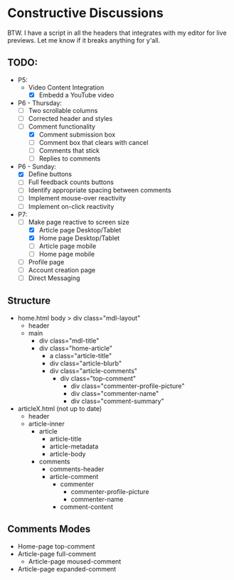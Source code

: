# Constructive Discussions
BTW. I have a script in all the headers that integrates with my editor for live previews. Let me know if it breaks anything for y'all.

## TODO:
* P5:
    * Video Content Integration
        * [x] Embedd a YouTube video
* P6 - Thursday:
    * [ ] Two scrollable columns
    * [ ] Corrected header and styles
    * [ ] Comment functionality
        * [x] Comment submission box
        * [ ] Comment box that clears with cancel
        * [ ] Comments that stick
        * [ ] Replies to comments
* P6 - Sunday:
    * [x] Define buttons
    * [ ] Full feedback counts buttons
    * [ ] Identify appropriate spacing between comments
    * [ ] Implement mouse-over reactivity
    * [ ] Implement on-click reactivity
* P7:
    * [ ] Make page reactive to screen size
        * [x] Article page Desktop/Tablet
        * [x] Home page Desktop/Tablet
        * [ ] Article page mobile
        * [ ] Home page mobile
    * [ ] Profile page
    * [ ] Account creation page
    * [ ] Direct Messaging

## Structure
* home.html body > div class="mdl-layout"
    * header
    * main
        * div class="mdl-title"
        * div class="home-article"
            * a class="article-title"
            * div class="article-blurb"
            * div class="article-comments"
                * div class="top-comment"
                    * div class="commenter-profile-picture"
                    * div class="commenter-name"
                    * div class="comment-summary"
* articleX.html (not up to date)
    * header
    * article-inner
        * article
            * article-title
            * article-metadata
            * article-body
        * comments
            * comments-header
            * article-comment
                * commenter
                    * commenter-profile-picture 
                    * commenter-name
                * comment-content

## Comments Modes
* Home-page top-comment
* Article-page full-comment
    * Article-page moused-comment
* Article-page expanded-comment
